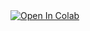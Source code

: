 <a target="_blank" href="https://colab.research.google.com/github/unionai-oss/bert-llm-classification-pipeline/blob/main/tutorial.ipynb">
  <img src="https://colab.research.google.com/assets/colab-badge.svg" alt="Open In Colab"/>
</a>